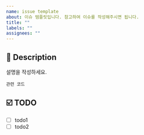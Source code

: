 ```yaml
---
name: issue template
about: 이슈 템플릿입니다. 참고하여 이슈를 작성해주시면 됩니다.
title: ""
labels: ""
assignees: ""
---
```


## 📝 Description

설명을 작성하세요.

```
관련 코드
```

## ☑️ TODO

- [ ] todo1
- [ ] todo2
